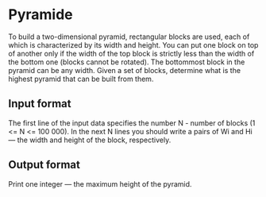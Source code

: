 # Pyramide
To build a two-dimensional pyramid, rectangular blocks are used, each of which is 
characterized by its width and height.
You can put one block on top of another only if the width of the top block is 
strictly less than the width of the bottom one (blocks cannot be rotated). The 
bottommost block in the pyramid can be any width.
Given a set of blocks, determine what is the highest pyramid that can be built 
from them.

## Input format
The first line of the input data specifies the number N - number of blocks (1 <= N <= 100 000).
In the next N lines you should write a pairs of Wi and Hi — the width and height of the block, respectively.

## Output format
Print one integer — the maximum height of the pyramid.